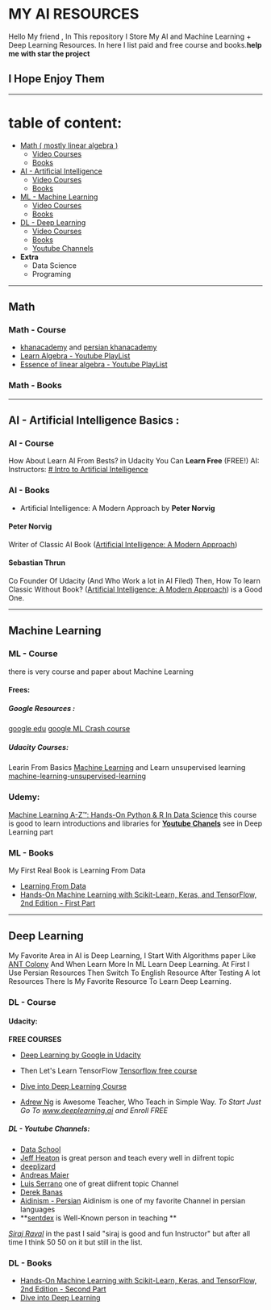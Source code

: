 # MY AI RESOURCES
Hello My friend , In This repository I Store My AI and Machine Learning + Deep Learning Resources. In here I list paid and free course and books.**help me with star the project**


## I Hope Enjoy Them

--- 
# table of content:
 - [Math ( mostly linear algebra )](#math)
    - [Video Courses](#math---course)
    - [Books](#math---books)
 - [AI - Artificial Intelligence](#ai---artificial-intelligence-basics-)
    - [Video Courses](#ai---course)
    - [Books](#ai---books)
 - [ML - Machine Learning](#machine-learning)
    - [Video Courses](#ml---course)
    - [Books](#ml---books)
  - [DL - Deep Learning](#deep-learning)
      - [Video Courses](#dl---course)
      - [Books](#dl---books)
      - [Youtube Channels](#dl---youtube-channels)
  - **Extra**
    - Data Science
    - Programing
---
## Math 
### Math - Course
 - [khanacademy](https://khanacademy.org/) and [persian khanacademy](https://fa.khanacademy.org/)
 - [Learn Algebra - Youtube PlayList](https://www.youtube.com/watch?v=B_WCI_A944E&list=PLGLfVvz_LVvQ_hHKxblsjZhfT9Pc4X8CO)
 - [Essence of linear algebra - Youtube PlayList](https://www.youtube.com/watch?v=fNk_zzaMoSs&list=PLZHQObOWTQDPD3MizzM2xVFitgF8hE_ab)
### Math - Books

---
## AI - Artificial Intelligence Basics :
### AI - Course

How About Learn AI From Bests? in Udacity You Can **Learn Free** (FREE!) AI:
Instructors:
[# Intro to Artificial Intelligence](https://eu.udacity.com/course/intro-to-artificial-intelligence--cs271?utm_medium=referral&utm_campaign=api)

### AI - Books
- Artificial Intelligence: A Modern Approach by **Peter Norvig**


#### Peter Norvig
Writer of Classic AI Book  ([Artificial Intelligence: A Modern Approach](http://aima.cs.berkeley.edu/)) 
#### Sebastian Thrun
Co Founder Of Udacity (And Who Work a lot in AI Filed)
Then, How To learn Classic Without Book?
([Artificial Intelligence: A Modern Approach](http://aima.cs.berkeley.edu/))  is a Good One.


---
## Machine Learning
### ML - Course

there is very course and paper about Machine Learning
#### Frees:
##### Google Resources :
[google edu](https://ai.google/education/)
[google ML Crash course](https://developers.google.com/machine-learning/crash-course/ml-intro)

#####  Udacity Courses:
Learin From Basics
[ Machine Learning](https://eu.udacity.com/course/machine-learning--ud262)
and Learn unsupervised learning
[machine-learning-unsupervised-learning](https://eu.udacity.com/course/machine-learning-unsupervised-learning--ud741)


### Udemy:
[Machine Learning A-Z™: Hands-On Python & R In Data Science](https://www.udemy.com/machinelearning/)
this course is good to learn introductions and libraries
for [**Youtube Chanels**](#dl---youtube-channels) see in Deep Learning part
### ML - Books

My First Real Book is Learning From Data
- [Learning From Data](http://amlbook.com/)
- [Hands-On Machine Learning with Scikit-Learn, Keras, and TensorFlow, 2nd Edition - First Part](https://www.oreilly.com/library/view/hands-on-machine-learning/9781492032632/)



---
## Deep Learning
My Favorite Area in AI is Deep Learning, I Start With Algorithms paper Like [ANT Colony](https://scholar.google.com/scholar?q=ant%20colony%20optimization%20deep%20learning) And When Learn More In ML Learn Deep Learning. At First I Use Persian Resources Then Switch To English Resource After Testing A lot Resources There Is My Favorite Resource To Learn Deep Learning.

### DL - Course


#### Udacity:

**FREE COURSES**

- [ Deep Learning by Google in Udacity](https://eu.udacity.com/course/deep-learning--ud730)

- Then Let's Learn TensorFlow [Tensorflow free course](https://eu.udacity.com/course/intro-to-tensorflow-for-deep-learning--ud187)
- [Dive into Deep Learning Course](https://courses.d2l.ai/berkeley-stat-157/index.html)
- [Adrew Ng](www.deeplearning.ai) is Awesome Teacher, Who Teach in Simple Way. *To Start Just Go To www.deeplearning.ai and Enroll FREE*

##### DL - Youtube Channels:


- [Data School](https://www.youtube.com/channel/UCnVzApLJE2ljPZSeQylSEyg) 
- [Jeff Heaton](https://www.youtube.com/channel/UCR1-GEpyOPzT2AO4D_eifdw) is great person and teach every well in diifrent topic 
- [deeplizard](https://www.youtube.com/channel/UC4UJ26WkceqONNF5S26OiVw)
- [Andreas Maier](https://www.youtube.com/channel/UCoiMqX5FHfk_KDow7xSe7pg)
- [Luis Serrano](https://www.youtube.com/channel/UCgBncpylJ1kiVaPyP-PZauQ) one of great diifrent topic Channel
- [Derek Banas ](https://www.youtube.com/channel/UCwRXb5dUK4cvsHbx-rGzSgw)
- [Aidinism - Persian](https://www.youtube.com/channel/UCng61h_6CH2FHu9VSsSP1Uw) Aidinism is one of my favorite Channel in persian languages
- **[sentdex](https://www.youtube.com/channel/UCfzlCWGWYyIQ0aLC5w48gBQ) is Well-Known person in teaching **

*[Siraj Raval](https://www.youtube.com/channel/UCWN3xxRkmTPmbKwht9FuE5A)* in the past I said "siraj is good and fun Instructor" but after all time I think 50 50 on it but still in the list.

### DL - Books
- [Hands-On Machine Learning with Scikit-Learn, Keras, and TensorFlow, 2nd Edition - Second Part](https://www.oreilly.com/library/view/hands-on-machine-learning/9781492032632/)
- [Dive into Deep Learning](https://d2l.ai/)
